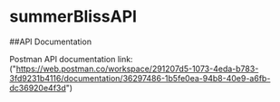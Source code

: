 # summerBlissAPI

##API Documentation

Postman API documentation link: ("https://web.postman.co/workspace/291207d5-1073-4eda-b783-3fd9231b4116/documentation/36297486-1b5fe0ea-94b8-40e9-a6fb-dc36920e4f3d")
